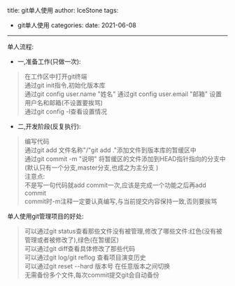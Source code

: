 title: git单人使用
author: IceStone 
tags: 
  - git单人使用
categories: 
date: 2021-06-08
---
单人流程:  
* 一,准备工作(只做一次):   
> 在工作区中打开git终端    
> 通过git init指令,初始化版本库    
> 通过git config user.name "姓名"  通过git config user.email "邮箱"  设置用户名和邮箱(不设置要挨骂)  
> 通过git config -l查看设置情况  
  
* 二,开发阶段(反复执行):  
> 编写代码  
> 通过git add 文件名称"/"git add ."添加文件到版本库的暂缓区中  
> 通过git commit -m "说明" 将暂缓区的文件添加到HEAD指针指向的分支中(默认只有一个分支,master分支,也成之为主分支 )  
注意点:    
> 不是写一句代码就add commit一次,应该是完成一个功能之后再add commit  
> commit时-m注释一定要认真编写,与当前提交内容保持一致,否则要挨骂  


单人使用git管理项目的好处:  
> 可以通过git status查看那些文件没有被管理,修改了哪些文件:红色(没有被管理或者被修改了),绿色(在暂缓区)  
> 可以通过git diff查看具体修改了那些代码  
> 可以通过git log/git reflog 查看项目演变历史  
> 可以通过git reset --hard 版本号 在任意版本之间切换  
> 无需备份多个文件,每次commit提交git会自动备份   
